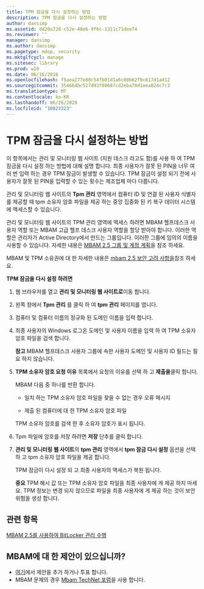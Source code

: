 ```yaml
---
title: TPM 잠금을 다시 설정하는 방법
description: TPM 잠금을 다시 설정하는 방법
author: dansimp
ms.assetid: dd20a728-c52e-48e6-9f6c-1311c71dee74
ms.reviewer: ''
manager: dansimp
ms.author: dansimp
ms.pagetype: mdop, security
ms.mktglfcycl: manage
ms.sitesec: library
ms.prod: w10
ms.date: 06/16/2016
ms.openlocfilehash: f5aea277e80c54fb01d1a6c00b62f0c617d1ad12
ms.sourcegitcommit: 354664bc527d93f80687cd2eba70d1eea024c7c3
ms.translationtype: MT
ms.contentlocale: ko-KR
ms.lasthandoff: 06/26/2020
ms.locfileid: "10823323"
---
```

# TPM 잠금을 다시 설정하는 방법


이 항목에서는 관리 및 모니터링 웹 사이트 (지원 데스크 라고도 함)를 사용 하 여 TPM 잠금을 다시 설정 하는 방법에 대해 설명 합니다. 최종 사용자가 잘못 된 PIN을 너무 여러 번 입력 하는 경우 TPM 잠금이 발생할 수 있습니다. TPM 잠금이 설정 되기 전에 사용자가 잘못 된 PIN을 입력할 수 있는 횟수는 제조업체 마다 다릅니다.

관리 및 모니터링 웹 사이트의 **Tpm 관리** 영역에서 컴퓨터 ID 및 연결 된 사용자 식별자를 제공할 때 tpm 소유자 암호 파일을 제공 하는 중앙 집중화 된 키 복구 데이터 시스템에 액세스할 수 있습니다.

관리 및 모니터링 웹 사이트의 TPM 관리 영역에 액세스 하려면 MBAM 헬프데스크 사용자 역할 또는 MBAM 고급 헬프 데스크 사용자 역할을 할당 받아야 합니다. 이러한 역할은 관리자가 Active Directory에서 만드는 그룹입니다. 이러한 그룹에 임의의 이름을 사용할 수 있습니다. 자세한 내용은 [MBAM 2.5 그룹 및 계정 계획](planning-for-mbam-25-groups-and-accounts.md#bkmk-helpdesk-roles)을 참조 하세요.

MBAM 및 TPM 소유권에 대 한 자세한 내용은 [mbam 2.5 보안 고려 사항을](mbam-25-security-considerations.md#bkmk-tpm)참조 하세요.

**TPM 잠금을 다시 설정 하려면**

1.  웹 브라우저를 열고 **관리 및 모니터링 웹 사이트로**이동 합니다.

2.  왼쪽 창에서 **Tpm 관리** 를 클릭 하 여 **tpm 관리** 페이지를 엽니다.

3.  컴퓨터 및 컴퓨터 이름의 정규화 된 도메인 이름을 입력 합니다.

4.  최종 사용자의 Windows 로그온 도메인 및 사용자 이름을 입력 하 여 TPM 소유자 암호 파일을 검색 합니다.

    **참고**  MBAM 헬프데스크 사용자 그룹에 속한 사용자 도메인 및 사용자 ID 필드는 필요 하지 않습니다.

     

5.  **TPM 소유자 암호 요청 이유** 목록에서 요청의 이유를 선택 하 고 **제출을**클릭 합니다.

    MBAM 다음 중 하나를 반환 합니다.

    -   일치 하는 TPM 소유자 암호 파일을 찾을 수 없는 경우 오류 메시지

    -   제출 된 컴퓨터에 대 한 TPM 소유자 암호 파일

    TPM 소유자 암호를 검색 한 후 소유자 암호가 표시 됩니다.

6.  Tpm 파일에 암호를 저장 하려면 **저장** 단추를 클릭 합니다.

7.  **관리 및 모니터링 웹 사이트**의 **tpm 관리** 영역에서 **tpm 잠금 다시 설정** 옵션을 선택 하 고 tpm 소유자 암호 파일을 제공 합니다.

    TPM 잠금이 다시 설정 되 고 최종 사용자의 액세스가 복원 됩니다.

    **중요**  TPM 해시 값 또는 TPM 소유자 암호 파일을 최종 사용자에 게 제공 하지 마세요. TPM 정보는 변경 되지 않으므로 파일을 최종 사용자에 게 제공 하는 것이 보안 위험을 생성 합니다.

     



## 관련 항목


[MBAM 2.5를 사용하여 BitLocker 관리 수행](performing-bitlocker-management-with-mbam-25.md)

 

## MBAM에 대 한 제안이 있으십니까?
- [여기](http://mbam.uservoice.com/forums/268571-microsoft-bitlocker-administration-and-monitoring)에서 제안을 추가 하거나 투표 합니다. 
- MBAM 문제의 경우 [Mbam TechNet 포럼](https://social.technet.microsoft.com/Forums/home?forum=mdopmbam)을 사용 합니다. 





